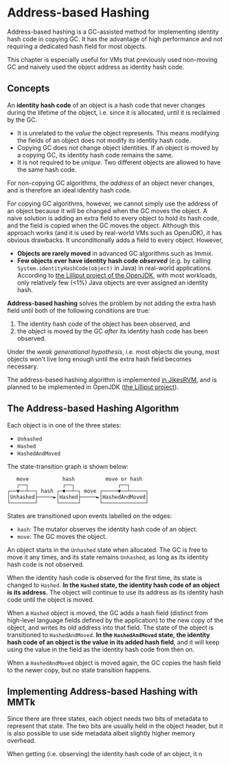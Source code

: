 # Address-based Hashing

Address-based hashing is a GC-assisted method for implementing identity hash code in copying GC.  It
has the advantage of high performance and not requiring a dedicated hash field for most objects.

This chapter is especially useful for VMs that previously used non-moving GC and naively used the
object address as identity hash code.

## Concepts

An **identity hash code** of an object is a hash code that never changes during the lifetime of the
object, i.e. since it is allocated, until it is reclaimed by the GC.

-   It is unrelated to the *value* the object represents.  This means modifying the fields of an
    object does not modify its identity hash code.
-   Copying GC does *not* change object identities.  If an object is moved by a copying GC, its
    identity hash code remains the same.
-   It is not required to be *unique*.  Two different objects are allowed to have the same hash
    code.

For non-copying GC algorithms, the *address* of an object never changes, and is therefore an ideal
identity hash code.

For copying GC algorithms, however, we cannot simply use the address of an object because it will be
changed when the GC moves the object.  A naive solution is adding an extra field to every object to
hold its hash code, and the field is copied when the GC moves the object.  Although this approach
works (and it is used by real-world VMs such as OpenJDK), it has obvious drawbacks.  It
unconditionally adds a field to every object.  However,

-   **Objects are rarely moved** in advanced GC algorithms such as Immix.
-   **Few objects ever have identity hash code _observed_** (e.g.  by calling
    `System.identityHashCode(object)` in Java) in real-world applications.  According to [the
    Lilliput project of the OpenJDK][openjdk-lilliput], with most workloads, only relatively few
    (<1%) Java objects are ever assigned an identity hash.

[openjdk-lilliput]: https://wiki.openjdk.org/display/lilliput

**Address-based hashing** solves the problem by not adding the extra hash field until both of the
following conditions are true:

1.  The identity hash code of the object has been observed, and
2.  the object is moved by the GC *after* its identity hash code has been observed.

Under the *weak generational hypothesis*, i.e. most objects die young, most objects won't live long
enough until the extra hash field becomes necessary.

The address-based hashing algorithm is implemented [in JikesRVM][jikesrvm-hash], and is planned to
be implemented in OpenJDK ([the Lilliput project][lilliput-ihash]).

[jikesrvm-hash]: https://www.jikesrvm.org/JavaDoc/org/jikesrvm/objectmodel/JavaHeader.html
[lilliput-ihash]: https://wiki.openjdk.org/display/lilliput/Compact+Identity+Hashcode

## The Address-based Hashing Algorithm

Each object is in one of the three states:

-   `Unhashed`
-   `Hashed`
-   `HashedAndMoved`

The state-transition graph is shown below:

```
   move           hash          move or hash  
   ┌──┐           ┌──┐              ┌──┐      
┌──▼──┴──┐ hash ┌─▼──┴─┐ move ┌─────▼──┴─────┐
│Unhashed├─────►│Hashed├─────►│HashedAndMoved│
└────────┘      └──────┘      └──────────────┘
```

States are transitioned upon events labelled on the edges:

-   `hash`: The mutator observes the identity hash code of an object.
-   `move`: The GC moves the object.

An object starts in the `Unhashed` state when allocated.  The GC is free to move it any times, and
its state remains `Unhashed`, as long as its identity hash code is not observed.

When the identity hash code is observed for the first time, its state is changed to `Hashed`.  **In
the `Hashed` state, the identity hash code of an object is its address.**  The object will continue
to use its address as its identity hash code until the object is moved.

When a `Hashed` object is moved, the GC adds a hash field (distinct from high-level language fields
defined by the application) to the new copy of the object, and writes its old address into that
field.  The state of the object is transitioned to `HashedAndMoved`.  **In the `HashedAndMoved`
state, the identity hash code of an object is the value in its added hash field**, and it will keep
using the value in the field as the identity hash code from then on.

When a `HashedAndMoved` object is moved again, the GC copies the hash field to the newer copy, but
no state transition happens.

## Implementing Address-based Hashing with MMTk

Since there are three states, each object needs two bits of metadata to represent that state.  The
two bits are usually held in the object header, but it is also possible to use side metadata albeit
slightly higher memory overhead.

When getting (i.e. observing) the identity hash code of an object, it n


<!--
vim: tw=100 ts=4 sw=4 sts=4 et
-->
